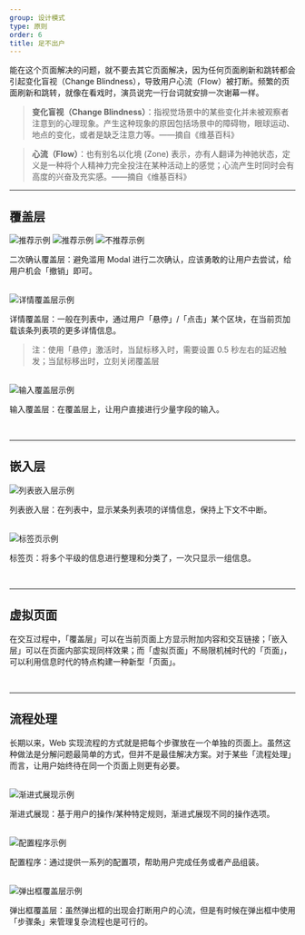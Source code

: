 ```yaml
---
group: 设计模式
type: 原则
order: 6
title: 足不出户
---
```


能在这个页面解决的问题，就不要去其它页面解决，因为任何页面刷新和跳转都会引起变化盲视（Change Blindness），导致用户心流（Flow）被打断。频繁的页面刷新和跳转，就像在看戏时，演员说完一行台词就安排一次谢幕一样。

> **变化盲视（Change Blindness）**：指视觉场景中的某些变化并未被观察者注意到的心理现象。产生这种现象的原因包括场景中的障碍物，眼球运动、地点的变化，或者是缺乏注意力等。——摘自《维基百科》

> **心流（Flow）**：也有别名以化境 (Zone) 表示，亦有人翻译为神驰状态，定义是一种将个人精神力完全投注在某种活动上的感觉；心流产生时同时会有高度的兴奋及充实感。——摘自《维基百科》

---

## 覆盖层

<ImagePreview>
<img class="preview-img good" alt="推荐示例" description="用户点击「删除」后，直接操作；出现 Message 告知用户操作成功，并提供用户「撤销」的按钮；用户进行下一个操作或者 1 分钟内不进行任何操作， Message 消失，用户无法再「撤销」。" src="https://gw.alipayobjects.com/zos/rmsportal/YfhMlEIayfwnxiILcebI.png">
<img class="preview-img good" alt="推荐示例" description="特例：在执行某些无法「撤销」的操作时，可以点击「删除」后，出现 Popconfirm 进行二次确认，在当前页面完成任务。" src="https://gw.alipayobjects.com/zos/rmsportal/AKtiXJTTQEjKFOCQGZMa.png">
<img class="preview-img bad" alt="不推荐示例" description="滥用 Modal 进行二次确认，就像「狼来了」一样，既打断用户心流（无法将上下文带到弹出框中），也无法避免失误的发生。" src="https://gw.alipayobjects.com/zos/rmsportal/cGqkngXLMBlmMyoHtgFs.png" >
</ImagePreview>

二次确认覆盖层：避免滥用 Modal 进行二次确认，应该勇敢的让用户去尝试，给用户机会「撤销」即可。

<br>

<ImagePreview>
<img class="preview-img" alt="详情覆盖层示例" description="通过「点击」图标查看更多详情信息。" src="https://gw.alipayobjects.com/zos/rmsportal/yagQVxwdzuXOulzqdxEq.png">
</ImagePreview>

详情覆盖层：一般在列表中，通过用户「悬停」/「点击」某个区块，在当前页加载该条列表项的更多详情信息。

> 注：使用「悬停」激活时，当鼠标移入时，需要设置 0.5 秒左右的延迟触发；当鼠标移出时，立刻关闭覆盖层

<br>

<ImagePreview>
<img class="preview-img" alt="输入覆盖层示例" description="鼠标「点击」图标触发；鼠标「点击」悬浮层以外的其他区块后，直接保存输入结果并退出。" src="https://gw.alipayobjects.com/zos/rmsportal/lLhJKFcaJnIPxFCjvUKY.png">
</ImagePreview>

输入覆盖层：在覆盖层上，让用户直接进行少量字段的输入。

<br>

---

## 嵌入层

<ImagePreview>
<img class="preview-img" alt="列表嵌入层示例" src="https://gw.alipayobjects.com/zos/rmsportal/TgoEocLVYXfMKzFGwJar.png">
</ImagePreview>

列表嵌入层：在列表中，显示某条列表项的详情信息，保持上下文不中断。

<br>

<ImagePreview>
<img class="preview-img" alt="标签页示例" src="https://gw.alipayobjects.com/zos/rmsportal/CKwQXddFJnJHsyFAifsg.png">
</ImagePreview>

标签页：将多个平级的信息进行整理和分类了，一次只显示一组信息。

<br>

---

## 虚拟页面

在交互过程中，「覆盖层」可以在当前页面上方显示附加内容和交互链接；「嵌入层」可以在页面内部实现同样效果；而「虚拟页面」不局限机械时代的「页面」，可以利用信息时代的特点构建一种新型「页面」。

<br>

---

## 流程处理

长期以来，Web 实现流程的方式就是把每个步骤放在一个单独的页面上。虽然这种做法是分解问题最简单的方式，但并不是最佳解决方案。对于某些「流程处理」而言，让用户始终待在同一个页面上则更有必要。

<br>

<ImagePreview>
<img class="preview-img" alt="渐进式展现示例" src="https://gw.alipayobjects.com/zos/rmsportal/OIxzAapqoGokUSIuFOWC.png">
</ImagePreview>

渐进式展现：基于用户的操作/某种特定规则，渐进式展现不同的操作选项。

<br>

<ImagePreview>
<img class="preview-img" alt="配置程序示例" src="https://gw.alipayobjects.com/zos/rmsportal/nVgSYAiXfKGMHxkjypPp.png">
</ImagePreview>

配置程序：通过提供一系列的配置项，帮助用户完成任务或者产品组装。

<br>

<ImagePreview>
<img class="preview-img" alt="弹出框覆盖层示例" src="https://gw.alipayobjects.com/zos/rmsportal/YutBaHmScUzpbKdFWDcg.png">
</ImagePreview>

弹出框覆盖层：虽然弹出框的出现会打断用户的心流，但是有时候在弹出框中使用「步骤条」来管理复杂流程也是可行的。
